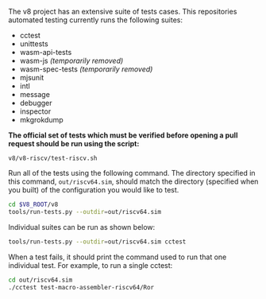 The v8 project has an extensive suite of tests cases. This repositories automated testing currently runs the following suites:
* cctest
* unittests
* wasm-api-tests
* wasm-js _(temporarily removed)_
* wasm-spec-tests _(temporarily removed)_
* mjsunit
* intl
* message
* debugger
* inspector
* mkgrokdump

**The official set of tests which must be verified before opening a pull request should be run using the script:**
```
v8/v8-riscv/test-riscv.sh
```

Run all of the tests using the following command. The directory specified in this command, `out/riscv64.sim`, should match the directory (specified when you built) of the configuration you would like to test.

```bash
cd $V8_ROOT/v8
tools/run-tests.py --outdir=out/riscv64.sim
```

Individual suites can be run as shown below:

```bash
tools/run-tests.py --outdir=out/riscv64.sim cctest
```

When a test fails, it should print the command used to run that one individual test. For example, to run a single cctest:
```bash
cd out/riscv64.sim
./cctest test-macro-assembler-riscv64/Ror
```